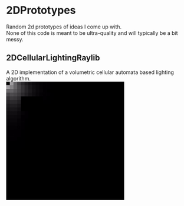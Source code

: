 # 2DPrototypes
Random 2d prototypes of ideas I come up with.  
None of this code is meant to be ultra-quality and will typically be a bit messy.  

## 2DCellularLightingRaylib
A 2D implementation of a volumetric cellular automata based lighting algorithm.  
![2DCellularLightingRaylib](2DCellularLightingRaylib.gif)
